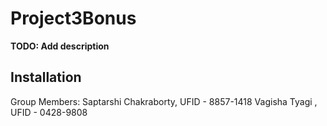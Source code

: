 # Project3Bonus

**TODO: Add description**

## Installation

Group Members:
Saptarshi Chakraborty, UFID - 8857-1418
Vagisha Tyagi , UFID - 0428-9808

